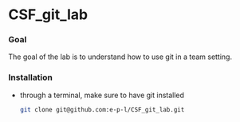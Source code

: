 # CSF_git_lab

### Goal
The goal of the lab is to understand how to use git in a team setting.

### Installation
* through a terminal, make sure to have git installed
  ```sh
  git clone git@github.com:e-p-l/CSF_git_lab.git
  ```
